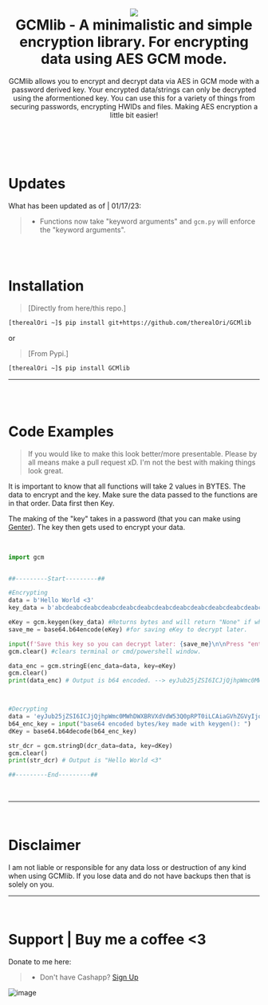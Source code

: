 <h1 align="center">
	<img src="https://user-images.githubusercontent.com/45724082/207946199-691bd4b7-d3f1-4187-8e54-32c6ce23503d.png">
  <br>
    GCMlib - A minimalistic and simple encryption library. For encrypting data using AES GCM mode. 
</h1>
<p align="center">
    GCMlib allows you to encrypt and decrypt data via AES in GCM mode with a password derived key. Your encrypted data/strings can only be decrypted using the aformentioned key. You can use this for a variety of things from securing passwords, encrypting HWIDs and files. Making AES encryption a little bit easier!
</p>

<h1></h1>

<br />
<br />

# Updates
What has been updated as of | 01/17/23:

> - Functions now take "keyword arguments" and `gcm.py` will enforce the "keyword arguments".


<br />
<br />

# Installation
 > [Directly from here/this repo.]
```bash
[therealOri ~]$ pip install git+https://github.com/therealOri/GCMlib
```

or

> [From Pypi.]
```bash
[therealOri ~]$ pip install GCMlib
```
__ __

<br />
<br />

# Code Examples
> If you would like to make this look better/more presentable. Please by all means make a pull request xD. I'm not the best with making things look great.

It is important to know that all functions will take 2 values in BYTES. The data to encrypt and the key. Make sure the data passed to the functions are in that order. Data first then Key.

The making of the "key" takes in a password (that you can make using [Genter](https://github.com/therealOri/Genter)). The key then gets used to encrypt your data.

<br />

```python
import gcm


##---------Start---------##

#Encrypting
data = b'Hello World <3'
key_data = b'abcdeabcdeabcdeabcdeabcdeabcdeabcdeabcdeabcdeabcdeabcdeabcdeabcdeabcdeabcdeabcdeabcdeabcdeabcdeabcde'

eKey = gcm.keygen(key_data) #Returns bytes and will return "None" if what's provided is less than 100 characters.
save_me = base64.b64encode(eKey) #for saving eKey to decrypt later.

input(f'Save this key so you can decrypt later: {save_me}\n\nPress "enter" to contine...')
gcm.clear() #clears terminal or cmd/powershell window.

data_enc = gcm.stringE(enc_data=data, key=eKey)
gcm.clear()
print(data_enc) # Output is b64 encoded. --> eyJub25jZSI6ICJjQjhpWmc0MWhDWXBRVXdVdW53Q0pRPT0iLCAiaGVhZGVyIjogIlJXNWpjbmx3ZEdWa0lIVnphVzVuSUVkRFRXeHBZaTRnUkU4Z1RrOVVJRlJCVFZCRlVpQlhTVlJJTGlBZ2ZDQWdUV0ZrWlNCaWVTQjBhR1Z5WldGc1QzSnBJQ0I4SUNCaUoxeDRNVE5jZUdKaFhIaGpaVng0TVdWY2VHRTRYSGhsT1VOY2VHRmxKdz09IiwgImNpcGhlcnRleHQiOiAiZ2FDSjY4N2FGVjNMMEIyb01Ecz0iLCAidGFnIjogIkJBUjlmVzkzaWFESnUwckpSU2o3VEE9PSJ9



#Decrypting
data = 'eyJub25jZSI6ICJjQjhpWmc0MWhDWXBRVXdVdW53Q0pRPT0iLCAiaGVhZGVyIjogIlJXNWpjbmx3ZEdWa0lIVnphVzVuSUVkRFRXeHBZaTRnUkU4Z1RrOVVJRlJCVFZCRlVpQlhTVlJJTGlBZ2ZDQWdUV0ZrWlNCaWVTQjBhR1Z5WldGc1QzSnBJQ0I4SUNCaUoxeDRNVE5jZUdKaFhIaGpaVng0TVdWY2VHRTRYSGhsT1VOY2VHRmxKdz09IiwgImNpcGhlcnRleHQiOiAiZ2FDSjY4N2FGVjNMMEIyb01Ecz0iLCAidGFnIjogIkJBUjlmVzkzaWFESnUwckpSU2o3VEE9PSJ9'
b64_enc_key = input("base64 encoded bytes/key made with keygen(): ")
dKey = base64.b64decode(b64_enc_key)

str_dcr = gcm.stringD(dcr_data=data, key=dKey)
gcm.clear()
print(str_dcr) # Output is "Hello World <3"

##---------End---------##
```

<br />

__ __

<br />

# Disclaimer
I am not liable or responsible for any data loss or destruction of any kind when using GCMlib. If you lose data and do not have backups then that is solely on you.
__ __



<br />

# Support  |  Buy me a coffee <3
Donate to me here:
> - Don't have Cashapp? [Sign Up](https://cash.app/app/TKWGCRT)

![image](https://user-images.githubusercontent.com/45724082/158000721-33c00c3e-68bb-4ee3-a2ae-aefa549cfb33.png)

